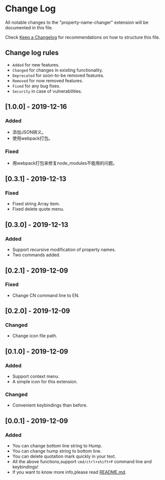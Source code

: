 # Change Log

All notable changes to the "property-name-changer" extension will be documented in this file.

Check [Keep a Changelog](http://keepachangelog.com/) for recommendations on how to structure this file.

## Change log rules
- `Added` for new features.
- `Changed` for changes in existing functionality.
- `Deprecated` for soon-to-be removed features.
- `Removed` for now removed features.
- `Fixed` for any bug fixes.
- `Security` in case of vulnerabilities.
## [1.0.0] - 2019-12-16
### Added
- 添加JSON转义。
- 使用webpack打包。
### Fixed
- 用webpack打包来修复node_modules不能用的问题。

## [0.3.1] - 2019-12-13
### Fixed
- Fixed string Array item.
- Fixed delete quote menu.

## [0.3.0] - 2019-12-13
### Added
- Support recursive modification of property names.
- Two commands added.

## [0.2.1] - 2019-12-09
### Fixed
- Change CN command line to EN.

## [0.2.0] - 2019-12-09
### Changed
- Change icon file path.

## [0.1.0] - 2019-12-09
### Added
- Support context menu.
- A simple icon for this extension.

### Changed
- Convenient keybindings than before.

## [0.0.1] - 2019-12-09
### Added
- You can change bottom line string to Hump.
- You can change hump string to bottom line.
- You can delete quotation mark quickly in your text.
- All the above functions,support `cmd/ctrl+shift+P` command line and keybindings!
- If you want to know more info,please read [README.md](https://github.com/urnotzane/property-name-changer/blob/master/README.md).